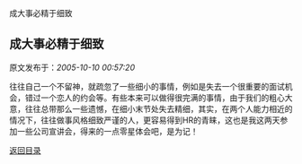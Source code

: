 成大事必精于细致
## 成大事必精于细致

 原文发布于：*2005-10-10 00:57:20*

 
 往往自己一个不留神，就疏忽了一些细小的事情，例如是失去一个很重要的面试机会，错过一个恋人的约会等。有些本来可以做得很完满的事情，由于我们的粗心大意，往往总带那么一些遗憾，在细小末节处失去精细，其实，在两个人能力相近的情况下，往往做事风格细致严谨的人，更容易得到HR的青睐，这也是我这两天参加一些公司宣讲会，得来的一点零星体会吧，是为记！

[返回目录](index.html)
